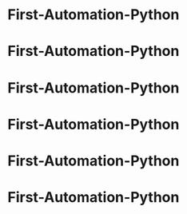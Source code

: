 # First-Automation-Python
# First-Automation-Python
# First-Automation-Python
# First-Automation-Python
# First-Automation-Python
# First-Automation-Python
